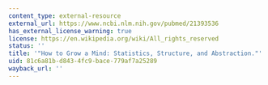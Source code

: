 ```yaml
---
content_type: external-resource
external_url: https://www.ncbi.nlm.nih.gov/pubmed/21393536
has_external_license_warning: true
license: https://en.wikipedia.org/wiki/All_rights_reserved
status: ''
title: '"How to Grow a Mind: Statistics, Structure, and Abstraction."'
uid: 81c6a81b-d843-4fc9-bace-779af7a25289
wayback_url: ''
---
```

